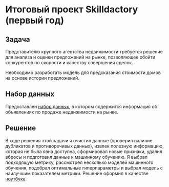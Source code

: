 # Итоговый проект Skilldactory (первый год)
## Задача
Представителю крупного агентства недвижимости требуется решение для анализа и оценки предложений на рынке, позволяющее обойти конкурентов по скорости и качеству совершения сделок.

Необходимо разработать модель для предсказания стоимости домов на основе истории предложений.
## Набор данных
Предоставлен [набор данных](https://drive.google.com/file/d/11-ZNNIdcQ7TbT8Y0nsQ3Q0eiYQP__NIW/view), в котором содержится информация об объявлениях по продаже недвижимости на рынке.
## Решение
В ходе решения этой задачи я очистил данные (проверил наличие дубликатов и противоречивых данных), извлек полезную информацию, которая не была явна доступна, сформировал новые признаки, удалил вбросы и подготовил данные к машинному обучению. Я выбрал подходящую метрику, рассмотрел несколько моделей машинного обучения, подобрал оптимальные гиперпараметры и выбрал модель с наилучшим показателем метрики. Решение оформил в качестве [ноутбука](final_project.ipynb).